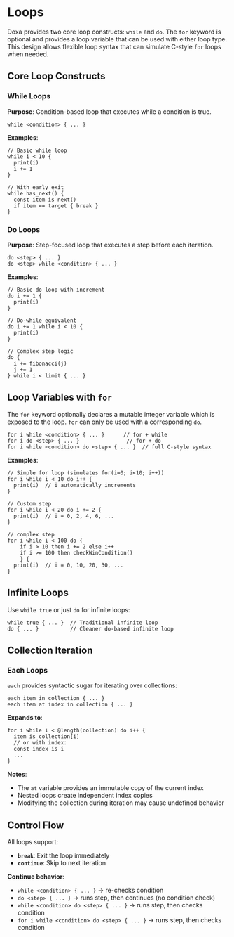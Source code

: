 # Loops

Doxa provides two core loop constructs: `while` and `do`. The `for` keyword is optional and provides a loop variable that can be used with either loop type. This design allows flexible loop syntax that can simulate C-style `for` loops when needed.

## Core Loop Constructs

### While Loops

**Purpose**: Condition-based loop that executes while a condition is true.

```doxa
while <condition> { ... }
```

**Examples**:

```doxa
// Basic while loop
while i < 10 {
  print(i)
  i += 1
}

// With early exit
while has_next() {
  const item is next()
  if item == target { break }
}
```

### Do Loops

**Purpose**: Step-focused loop that executes a step before each iteration.

```doxa
do <step> { ... }
do <step> while <condition> { ... }
```

**Examples**:

```doxa
// Basic do loop with increment
do i += 1 {
  print(i)
}

// Do-while equivalent
do i += 1 while i < 10 {
  print(i)
}

// Complex step logic
do {
  i += fibonacci(j)
  j += 1
} while i < limit { ... }
```

## Loop Variables with `for`

The `for` keyword optionally declares a mutable integer variable which is exposed to the loop. `for` can only be used with a corresponding `do`.

```doxa
for i while <condition> { ... }      // for + while
for i do <step> { ... }               // for + do
for i while <condition> do <step> { ... }  // full C-style syntax
```

**Examples**:

```doxa
// Simple for loop (simulates for(i=0; i<10; i++))
for i while i < 10 do i++ {
  print(i)  // i automatically increments
}

// Custom step
for i while i < 20 do i += 2 {
  print(i)  // i = 0, 2, 4, 6, ...
}

// complex step
for i while i < 100 do {
    if i > 10 then i += 2 else i++
    if i >= 100 then checkWinCondition()
    } {
  print(i)  // i = 0, 10, 20, 30, ...
}
```

## Infinite Loops

Use `while true` or just `do` for infinite loops:

```doxa
while true { ... }  // Traditional infinite loop
do { ... }          // Cleaner do-based infinite loop
```

## Collection Iteration

### Each Loops

`each` provides syntactic sugar for iterating over collections:

```doxa
each item in collection { ... }
each item at index in collection { ... }
```

**Expands to**:

```doxa
for i while i < @length(collection) do i++ {
  item is collection[i]
  // or with index:
  const index is i
  ...
}
```

**Notes**:

- The `at` variable provides an immutable copy of the current index
- Nested loops create independent index copies
- Modifying the collection during iteration may cause undefined behavior

## Control Flow

All loops support:

- **`break`**: Exit the loop immediately
- **`continue`**: Skip to next iteration

**Continue behavior**:

- `while <condition> { ... }` → re-checks condition
- `do <step> { ... }` → runs step, then continues (no condition check)
- `while <condition> do <step> { ... }` → runs step, then checks condition
- `for i while <condition> do <step> { ... }` → runs step, then checks condition
